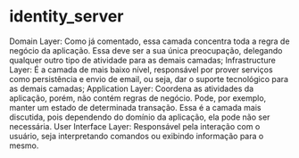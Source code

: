 # identity_server

Domain Layer: Como já comentado, essa camada concentra toda a regra de negócio da aplicação. Essa deve ser a sua única preocupação, delegando qualquer outro tipo de atividade para as demais camadas;
Infrastructure Layer: É a camada de mais baixo nível, responsável por prover serviços como persistência e envio de email, ou seja, dar o suporte tecnológico para as demais camadas;
Application Layer: Coordena as atividades da aplicação, porém, não contém regras de negócio. Pode, por exemplo, manter um estado de determinada transação. Essa é a camada mais discutida, pois dependendo do domínio da aplicação, ela pode não ser necessária.
User Interface Layer: Responsável pela interação com o usuário, seja interpretando comandos ou exibindo informação para o mesmo.
